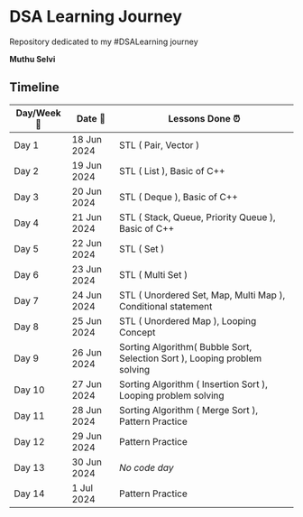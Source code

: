 # DSA Learning Journey

Repository dedicated to my #DSALearning journey

**Muthu Selvi**

## Timeline

| Day/Week :pushpin: | Date :calendar: | Lessons Done :alarm_clock: |
|------|-----------------|--------------------|
| Day 1 | 18 Jun 2024 | STL ( Pair, Vector ) |
| Day 2 | 19 Jun 2024 | STL ( List ), Basic of C++ |
| Day 3 | 20 Jun 2024 | STL ( Deque ), Basic of C++ |
| Day 4 | 21 Jun 2024 | STL ( Stack, Queue, Priority Queue ), Basic of C++ |
| Day 5 | 22 Jun 2024 | STL ( Set ) |
| Day 6 | 23 Jun 2024 | STL ( Multi Set ) |
| Day 7 | 24 Jun 2024 | STL ( Unordered Set, Map, Multi Map ), Conditional statement |
| Day 8 | 25 Jun 2024 | STL ( Unordered Map ), Looping Concept |
| Day 9 | 26 Jun 2024 | Sorting Algorithm( Bubble Sort, Selection Sort ), Looping problem solving |
| Day 10 | 27 Jun 2024 | Sorting Algorithm ( Insertion Sort ), Looping problem solving |
| Day 11 | 28 Jun 2024 | Sorting Algorithm ( Merge Sort ), Pattern Practice |
| Day 12 | 29 Jun 2024 | Pattern Practice |
| Day 13 | 30 Jun 2024 | *No code day* |
| Day 14 | 1 Jul 2024 | Pattern Practice |
